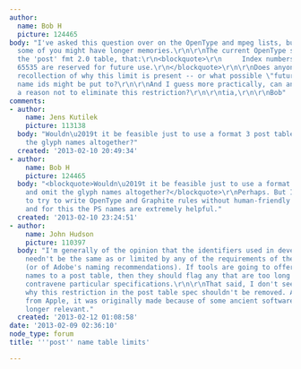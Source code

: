 ```yaml
---
author:
  name: Bob H
  picture: 124465
body: "I've asked this question over on the OpenType and mpeg lists, but I thought
  some of you might have longer memories.\r\n\r\nThe current OpenType spec says, in
  the 'post' fmt 2.0 table, that:\r\n<blockquote>\r\n     Index numbers 32768 through
  65535 are reserved for future use.\r\n</blockquote>\r\n\r\nDoes anyone have any
  recollection of why this limit is present -- or what possible \"future use\" such
  name ids might be put to?\r\n\r\nAnd I guess more practically, can anyone suggest
  a reason not to eliminate this restriction?\r\n\r\ntia,\r\n\r\nBob"
comments:
- author:
    name: Jens Kutilek
    picture: 113138
  body: "Wouldn\u2019t it be feasible just to use a format 3 post table, and omit
    the glyph names altogether?"
  created: '2013-02-10 20:49:34'
- author:
    name: Bob H
    picture: 124465
  body: "<blockquote>Wouldn\u2019t it be feasible just to use a format 3 post table,
    and omit the glyph names altogether?</blockquote>\r\nPerhaps. But I wouldn't want
    to try to write OpenType and Graphite rules without human-friendly glyph identifiers,
    and for this the PS names are extremely helpful."
  created: '2013-02-10 23:24:51'
- author:
    name: John Hudson
    picture: 110397
  body: "I'm generally of the opinion that the identifiers used in development tools
    needn't be the same as or limited by any of the requirements of the post table
    (or of Adobe's naming recommendations). If tools are going to offer to write development
    names to a post table, then they should flag any that are too long or otherwise
    contravene particular specifications.\r\n\r\nThat said, I don't see any reason
    why this restriction in the post table spec shouldn't be removed. As I understand
    from Apple, it was originally made because of some ancient software that is no
    longer relevant."
  created: '2013-02-12 01:08:58'
date: '2013-02-09 02:36:10'
node_type: forum
title: '''post'' name table limits'

---
```

